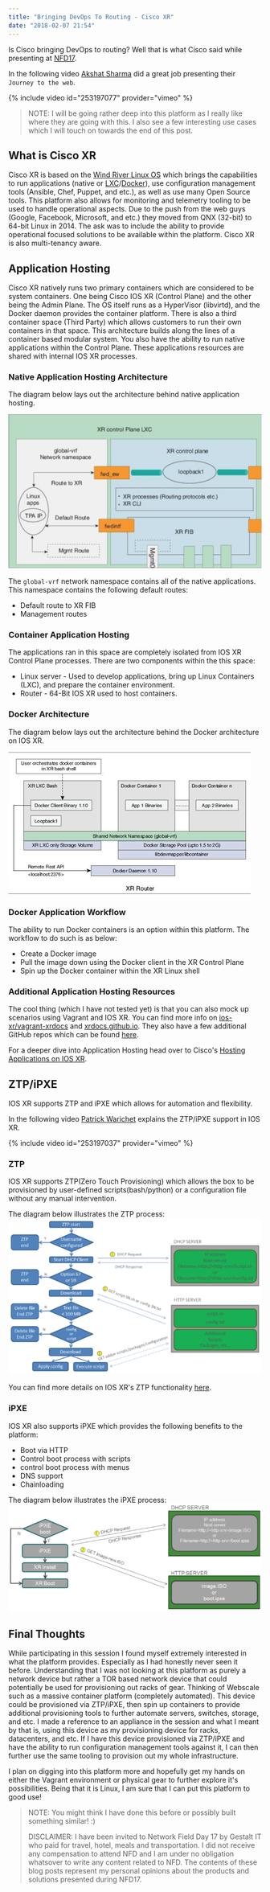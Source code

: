 ```yaml
---
title: "Bringing DevOps To Routing - Cisco XR"
date: "2018-02-07 21:54"
---
```


Is Cisco bringing DevOps to routing? Well that is what Cisco said while
presenting at [NFD17](http://techfieldday.com/event/nfd17/).

In the following video [Akshat Sharma](https://twitter.com/irakshat)
did a great job presenting their `Journey to the web`.

{% include video id="253197077" provider="vimeo" %}

> NOTE: I will be going rather deep into this platform as I really like where
> they are going with this. I also see a few interesting use cases which I will
> touch on towards the end of this post.

## What is Cisco XR

Cisco XR is based on the [Wind River Linux OS](https://www.windriver.com/products/linux/)
which brings the capabilities to run applications (native or [LXC](https://linuxcontainers.org/lxc/introduction/)/[Docker](https://www.docker.com/)), use
configuration management tools (Ansible, Chef, Puppet, and etc.), as well as
use many Open Source tools. This platform also allows for monitoring and
telemetry tooling to be used to handle operational aspects. Due to the push from
the web guys (Google, Facebook, Microsoft, and etc.) they moved from QNX (32-bit)
to 64-bit Linux in 2014. The ask was to include the ability to provide operational
focused solutions to be available within the platform. Cisco XR is also
multi-tenancy aware.

## Application Hosting

Cisco XR natively runs two primary containers which are considered to be system
containers. One being Cisco IOS XR (Control Plane) and the other being the Admin
Plane. The OS itself runs as a HyperVisor (libvirtd), and the Docker daemon
provides the container platform. There is also a third container space
(Third Party) which allows customers to run their own containers in that space.
This architecture builds along the lines of a container based modular system.
You also have the ability to run native applications within the Control Plane.
These applications resources are shared with internal IOS XR processes.

### Native Application Hosting Architecture

The diagram below lays out the architecture behind native application hosting.

![Cisco XR Native Application Hosting Architecture](../../images/2018/02/cisco-xr-native-application-hosting-architecture.png)

The `global-vrf` network namespace contains all of the native applications. This
namespace contains the following default routes:

-   Default route to XR FIB
-   Management routes

### Container Application Hosting

The applications ran in this space are completely isolated from IOS XR Control
Plane processes. There are two components within the this space:

-   Linux server - Used to develop applications, bring up Linux Containers (LXC),
    and prepare the container environment.
-   Router - 64-Bit IOS XR used to host containers.

### Docker Architecture

The diagram below lays out the architecture behind the Docker architecture on
IOS XR.

![Cisco XR Docker Architecture](../../images/2018/02/cisco-xr-docker-architecture.png)

### Docker Application Workflow

The ability to run Docker containers is an option within this platform. The
workflow to do such is as below:

-   Create a Docker image
-   Pull the image down using the Docker client in the XR Control Plane
-   Spin up the Docker container within the XR Linux shell

### Additional Application Hosting Resources

The cool thing (which I have not tested yet) is that you can also mock up scenarios
using Vagrant and IOS XR. You can find more info on [ios-xr/vagrant-xrdocs](https://github.com/ios-xr/vagrant-xrdocs)
and [xrdocs.github.io](https://xrdocs.github.io/). They also have a few additional
GitHub repos which can be found [here](https://github.com/ios-xr).

For a deeper dive into Application Hosting head over to Cisco's [Hosting Applications on IOS XR](https://www.cisco.com/c/en/us/td/docs/iosxr/ncs5000/app-hosting/b-application-hosting-configuration-guide-ncs5000/b-application-hosting-configuration-guide-ncs5000_chapter_011.html).

## ZTP/iPXE

IOS XR supports ZTP and iPXE which allows for automation and flexibility.

In the following video [Patrick Warichet](https://twitter.com/pwariche) explains
the ZTP/iPXE support in IOS XR.

{% include video id="253197037" provider="vimeo" %}

### ZTP

IOS XR supports ZTP(Zero Touch Provisioning) which allows the box to be provisioned
by user-defined scripts(bash/python) or a configuration file without any manual
intervention.

The diagram below illustrates the ZTP process:
![Cisco XR ZTP](../../images/2018/02/cisco-xr-ztp.png)

You can find more details on IOS XR's ZTP functionality [here](https://xrdocs.github.io/software-management/tutorials/2016-08-26-working-with-ztp/).

### iPXE

IOS XR also supports iPXE which provides the following benefits to the platform:

-   Boot via HTTP
-   Control boot process with scripts
-   control boot process with menus
-   DNS support
-   Chainloading

The diagram below illustrates the iPXE process:
![Cisco XR iPXE](../../images/2018/02/cisco-xr-ipxe.png)

## Final Thoughts

While participating in this session I found myself extremely interested in what
the platform provides. Especially as I had honestly never seen it before.
Understanding that I was not looking at this platform as purely a network device
but rather a TOR based network device that could potentially be used for provisioning
out racks of gear. Thinking of Webscale such as a massive container platform (completely automated).
This device could be provisioned via ZTP/iPXE, then spin up containers to provide
additional provisioning tools to further automate servers, switches, storage, and
etc. I made a reference to an appliance in the session and what I meant by that is,
using this device as my provisioning device for racks, datacenters, and etc. If
I have this device provisioned via ZTP/iPXE and have the ability to run configuration
management tools against it, I can then further use the same tooling to provision
out my whole infrastructure.

I plan on digging into this platform more and hopefully get my hands on either
the Vagrant environment or physical gear to further explore it's possibilities.
Being that it is Linux, I am sure that I can put this platform to good use!

> NOTE: You might think I have done this before or possibly built something similar! :)
>
> DISCLAIMER: I have been invited to Network Field Day 17 by Gestalt IT who
> paid for travel, hotel, meals and transportation. I did not receive
> any compensation to attend NFD and I am under no obligation whatsover
> to write any content related to NFD. The contents of these blog posts
> represent my personal opinions about the products and solutions
> presented during NFD17.
